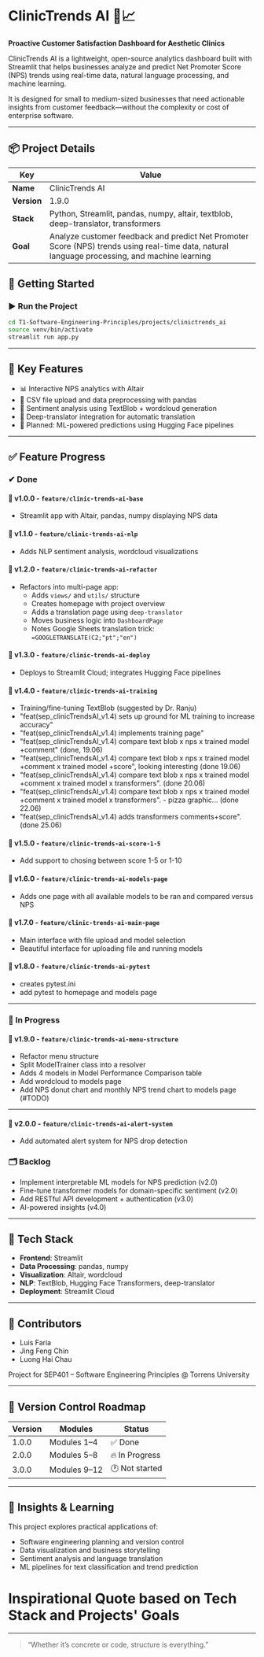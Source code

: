 # ClinicTrends AI 💬📈

**Proactive Customer Satisfaction Dashboard for Aesthetic Clinics**

ClinicTrends AI is a lightweight, open-source analytics dashboard built with Streamlit that helps businesses analyze and predict Net Promoter Score (NPS) trends using real-time data, natural language processing, and machine learning.

It is designed for small to medium-sized businesses that need actionable insights from customer feedback—without the complexity or cost of enterprise software.

---

## 📦 Project Details

| Key       | Value            |
|-----------|------------------|
| **Name**  | ClinicTrends AI  |
| **Version** | 1.9.0          |
| **Stack** | Python, Streamlit, pandas, numpy, altair, textblob, deep-translator, transformers |
| **Goal**  | Analyze customer feedback and predict Net Promoter Score (NPS) trends using real-time data, natural language processing, and machine learning |


## 🔧 Getting Started

### ▶️ Run the Project

```bash
cd T1-Software-Engineering-Principles/projects/clinictrends_ai
source venv/bin/activate
streamlit run app.py
```

---

## 🧠 Key Features

- 📊 Interactive NPS analytics with Altair
- 🧾 CSV file upload and data preprocessing with pandas
- 💬 Sentiment analysis using TextBlob + wordcloud generation
- 🔄 Deep-translator integration for automatic translation
- 🤖 Planned: ML-powered predictions using Hugging Face pipelines

---

## ✅ Feature Progress

### ✔ Done
#### 🔹 v1.0.0 - `feature/clinic-trends-ai-base`
- Streamlit app with Altair, pandas, numpy displaying NPS data

#### 🔹 v1.1.0 - `feature/clinic-trends-ai-nlp`
- Adds NLP sentiment analysis, wordcloud visualizations

#### 🔹 v1.2.0 - `feature/clinic-trends-ai-refactor`
- Refactors into multi-page app:
  - Adds `views/` and `utils/` structure
  - Creates homepage with project overview
  - Adds a translation page using `deep-translator`
  - Moves business logic into `DashboardPage`
  - Notes Google Sheets translation trick: `=GOOGLETRANSLATE(C2;"pt";"en")`

#### 🔹 v1.3.0 - `feature/clinic-trends-ai-deploy`
- Deploys to Streamlit Cloud; integrates Hugging Face pipelines

#### 🔹 v1.4.0 - `feature/clinic-trends-ai-training`
- Training/fine-tuning TextBlob (suggested by Dr. Ranju)
- "feat(sep_clinicTrendsAI_v1.4) sets up ground for ML training to increase accuracy"
- "feat(sep_clinicTrendsAI_v1.4) implements training page"
- "feat(sep_clinicTrendsAI_v1.4) compare text blob x nps x trained model +comment" (done, 19.06)
- "feat(sep_clinicTrendsAI_v1.4) compare text blob x nps x trained model +comment x trained model +score", looking interesting (done 19.06)
- "feat(sep_clinicTrendsAI_v1.4) compare text blob x nps x trained model +comment x trained model x transformers". (done 20.06)
- "feat(sep_clinicTrendsAI_v1.4) compare text blob x nps x trained model +comment x trained model x transformers". - pizza graphic... (done 22.06)
- "feat(sep_clinicTrendsAI_v1.4) adds transformers comments+score". (done 25.06)

#### 🔹 v1.5.0 - `feature/clinic-trends-ai-score-1-5`
- Add support to chosing between score 1-5 or 1-10

#### 🔹 v1.6.0 - `feature/clinic-trends-ai-models-page`
- Adds one page with all available models to be ran and compared versus NPS

#### 🔹 v1.7.0 - `feature/clinic-trends-ai-main-page`
- Main interface with file upload and model selection
- Beautiful interface for uploading file and running models

#### 🔹 v1.8.0 - `feature/clinic-trends-ai-pytest`
- creates pytest.ini
- add pytest to homepage and models page

---

### 🔧 In Progress

#### 🔸 v1.9.0 - `feature/clinic-trends-ai-menu-structure`
- Refactor menu structure
- Split ModelTrainer class into a resolver
- Adds 4 models in Model Performance Comparison table
- Add wordcloud to models page
- Add NPS donut chart and monthly NPS trend chart to models page (#TODO)


---

#### 🔸 v2.0.0 - `feature/clinic-trends-ai-alert-system`
- Add automated alert system for NPS drop detection

### 🗂️ Backlog

- Implement interpretable ML models for NPS prediction (v2.0)
- Fine-tune transformer models for domain-specific sentiment (v2.0)
- Add RESTful API development + authentication (v3.0)
- AI-powered insights (v4.0)

---

## 🧪 Tech Stack

- **Frontend**: Streamlit
- **Data Processing**: pandas, numpy
- **Visualization**: Altair, wordcloud
- **NLP**: TextBlob, Hugging Face Transformers, deep-translator
- **Deployment**: Streamlit Cloud

---

## 🤝 Contributors

- Luis Faria  
- Jing Feng Chin  
- Luong Hai Chau  

Project for SEP401 – Software Engineering Principles @ Torrens University

---

## 📅 Version Control Roadmap

| Version | Modules            | Status         |
|---------|---------------------|----------------|
| 1.0.0   | Modules 1–4         | ✅ Done        |
| 2.0.0   | Modules 5–8         | 🔥 In Progress |
| 3.0.0   | Modules 9–12        | 🕐 Not started |

---

## 🧠 Insights & Learning

This project explores practical applications of:
- Software engineering planning and version control
- Data visualization and business storytelling
- Sentiment analysis and language translation
- ML pipelines for text classification and trend prediction

# Inspirational Quote based on Tech Stack and Projects' Goals

---

> “Whether it’s concrete or code, structure is everything.”